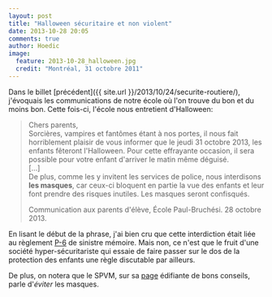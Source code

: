 ```yaml
---
layout: post
title: "Halloween sécuritaire et non violent"
date: 2013-10-28 20:05
comments: true
author: Hoedic
image:
  feature: 2013-10-28_halloween.jpg
  credit: "Montréal, 31 octobre 2011"
---
```



Dans le billet [précédent]({{ site.url }}/2013/10/24/securite-routiere/), j'évoquais les communications de notre école où l'on trouve du bon et du moins bon. Cette fois-ci, l'école nous entretient d'Halloween:

> Chers parents,<br/>
> Sorcières, vampires et fantômes étant à nos portes, il nous fait horriblement plaisir de vous informer que le jeudi 31 octobre 2013, les enfants fêteront l'Halloween. Pour cette effrayante occasion, il sera possible pour votre enfant d'arriver le matin même déguisé.<br/>
> [...]<br/>
> De plus, comme les y invitent les services de police, nous interdisons <b>les masques</b>, car ceux-ci bloquent en partie la vue des enfants et leur font prendre des risques inutiles. Les masques seront confisqués.
> <div class="attrib">Communication aux parents d'élève, École Paul-Bruchési. 28 octobre 2013.</div>

En lisant le début de la phrase, j'ai bien cru que cette interdiction était liée au règlement [P-6](http://ville.montreal.qc.ca/sel/sypre-consultation/afficherpdf?idDoc=23796&typeDoc=1) de sinistre mémoire. Mais non, ce n'est que le fruit d'une société hyper-sécuritariste qui essaie de faire passer sur le dos de la protection des enfants une règle discutable par ailleurs.

De plus, on notera que le SPVM, sur sa [page](
http://www.spvm.qc.ca/fr/jeunesse/enfant-prudent-halloween.asp) édifiante de bons conseils, parle d'<i>éviter</i> les masques. 

